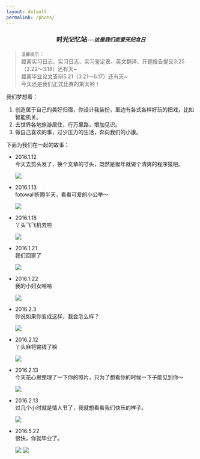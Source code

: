 ```yaml
---
layout: default
permalink: /photo/
---
```


<center><h3>时光记忆站<i><small>---这是我们恋爱<span id=result2></span>天纪念日</small></i></h3></center>

>`温馨提示`：   
>距离实习日志、实习日志、实习鉴定表、英文翻译、开题报告提交3.25（2.22～3.18）还有<span id=result4></span>天~   
>距离毕业论文答辩5.21（3.21～6.17）还有<span id=result5></span>天~   
>今天还是我们正式比赛的第<span id=result3></span>天哟！   

我们梦想着：   

1. 创造属于自己的美好归宿，你设计我装扮，里边有各式各样好玩的把戏，比如智能机关。
2. 去世界各地旅游居住，行万里路，增加见识。
3. 做自己喜欢的事，过少压力的生活，奔向我们的小康。

下面为我们在一起的故事：

- 2016.1.12   
今天去剪头发了，换个文章的寸头，既然是猴年就做个清爽的程序猿吧。

	<img src="/images/faxing.png">

- 2016.1.13   
fotowall折腾半天，看看可爱的小公举～

	<img src="/images/jing.png">

- 2016.1.18   
丫头飞飞机去啦

	<img src="/images/yaf.png">

- 2016.1.21   
我们回家了

	<img src="/images/home.jpg">

- 2016.1.22   
我的小妇女哈哈

	<img src="/images/funv.jpg">

- 2016.2.3   
你说如果你变成这样，我会怎么样？

	<img src="/images/eye.jpg">

- 2016.2.12   
丫头麻将输钱了嘛

	<img src="/images/maj.jpg">

- 2016.2.13   
今天花心思整理了一下你的照片，只为了想看你的时候一下子能见到你～

	<img src="/images/jingj.png">

- 2016.2.13   
过几个小时就是情人节了，我就想看看我们快乐的样子。

	<img src="/images/love.png">

- 2016.5.22   
很快，你就毕业了。

	<img src="/images/biye.jpg">

	<img src="/images/biye2.jpg">
